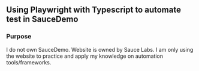 ## Using Playwright with Typescript to automate test in SauceDemo

### Purpose
I do not own SauceDemo. Website is owned by Sauce Labs. I am only using the website to practice and apply my knowledge on automation tools/frameworks.
